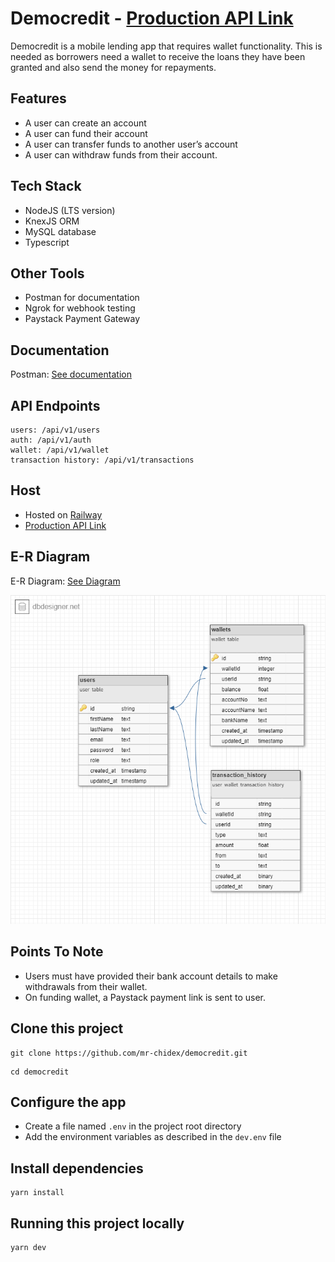 # Democredit - [Production API Link](https://chimobi-mbah-lendsqr-be-test.up.railway.app/)

Democredit is a mobile lending app that requires wallet functionality. This is needed as borrowers need a wallet to receive the loans they have been granted and also send the money for repayments.

## Features

- A user can create an account
- A user can fund their account
- A user can transfer funds to another user’s account
- A user can withdraw funds from their account.

## Tech Stack

- NodeJS (LTS version)
- KnexJS ORM
- MySQL database
- Typescript

## Other Tools

- Postman for documentation
- Ngrok for webhook testing
- Paystack Payment Gateway

## Documentation

Postman: [See documentation](https://documenter.getpostman.com/view/11724511/2s8ZDU64s2)

## API Endpoints

```
users: /api/v1/users
auth: /api/v1/auth
wallet: /api/v1/wallet
transaction history: /api/v1/transactions
```

## Host

- Hosted on [Railway](https://railway.app/)
- [Production API Link](https://chimobi-mbah-lendsqr-be-test.up.railway.app/)

## E-R Diagram

E-R Diagram: [See Diagram](https://dbdesigner.page.link/raEsWFHaS1AQzZaA8)

<img  alt="png" src="./assets/democredit-ERD.png" />

## Points To Note

- Users must have provided their bank account details to make withdrawals from their wallet.
- On funding wallet, a Paystack payment link is sent to user.

## Clone this project

```
git clone https://github.com/mr-chidex/democredit.git
```

```
cd democredit
```

## Configure the app

- Create a file named `.env` in the project root directory
- Add the environment variables as described in the `dev.env` file

## Install dependencies

```
yarn install
```

## Running this project locally

```
yarn dev
```

